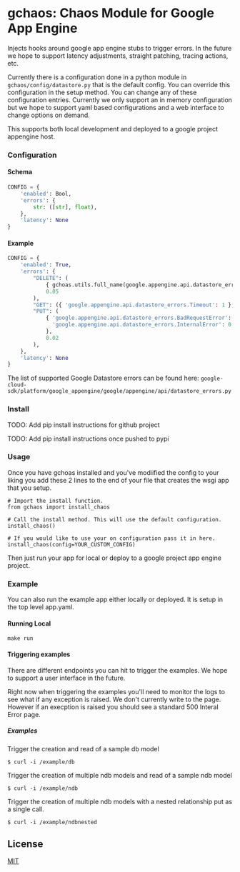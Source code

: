 gchaos: Chaos Module for Google App Engine 
==========================================

Injects hooks around google app engine stubs to trigger errors. In the future
we hope to support latency adjustments, straight patching, tracing actions, etc.

Currently there is a configuration done in a python module in 
`gchaos/config/datastore.py` that is the default config. You can override this
configuration in the setup method. You can change any of these configuration
entries. Currently we only support an in memory configuration but we hope to
support yaml based configurations and a web interface to change options on 
demand.

This supports both local development and deployed to a google project appengine
host.

### Configuration

#### Schema

``` python
CONFIG = {
    'enabled': Bool,
    'errors': {
        str: ([str], float),
    },
    'latency': None
}
```

#### Example

``` python
CONFIG = {
    'enabled': True,
    'errors': {
        "DELETE": (
            { gchoas.utils.full_name(google.appengine.api.datastore_errors.BadValueError): 1 }, 
            0.05
        ),
        "GET": ({ 'google.appengine.api.datastore_errors.Timeout': 1 }, 0.01),
        "PUT": (
            { 'google.appengine.api.datastore_errors.BadRequestError': 0.75
              'google.appengine.api.datastore_errors.InternalError': 0.25
            },
            0.02
        ),
    },
    'latency': None
}
```

The list of supported Google Datastore errors can be found here:
`google-cloud-sdk/platform/google_appengine/google/appengine/api/datastore_errors.py`

### Install

TODO: Add pip install instructions for github project

TODO: Add pip install instructions once pushed to pypi


### Usage

Once you have gchoas installed and you've modiified the config to your liking
you add these 2 lines to the end of your file that creates the wsgi app that
you setup.

    # Import the install function.
    from gchaos import install_chaos

    # Call the install method. This will use the default configuration.
    install_chaos()

    # If you would like to use your on configuration pass it in here.
    install_chaos(config=YOUR_CUSTOM_CONFIG)

Then just run your app for local or deploy to a google project app engine 
project.

### Example

You can also run the example app either locally or deployed. It is setup in
the top level app.yaml.

#### Running Local

`make run`

#### Triggering examples

There are different endpoints you can hit to trigger the examples. We hope to
support a user interface in the future.

Right now when triggering the examples you'll need to monitor the logs to see
what if any exception is raised. We don't currently write to the page. However
if an execption is raised you should see a standard 500 Interal Error page.

##### Examples

Trigger the creation and read of a sample db model

`$ curl -i /example/db`
 
Trigger the creation of multiple ndb models and read of a sample ndb model

`$ curl -i /example/ndb`

Trigger the creation of multiple ndb models with a nested relationship put as a single call.

`$ curl -i /example/ndbnested`

## License

[MIT](/LICENSE)
